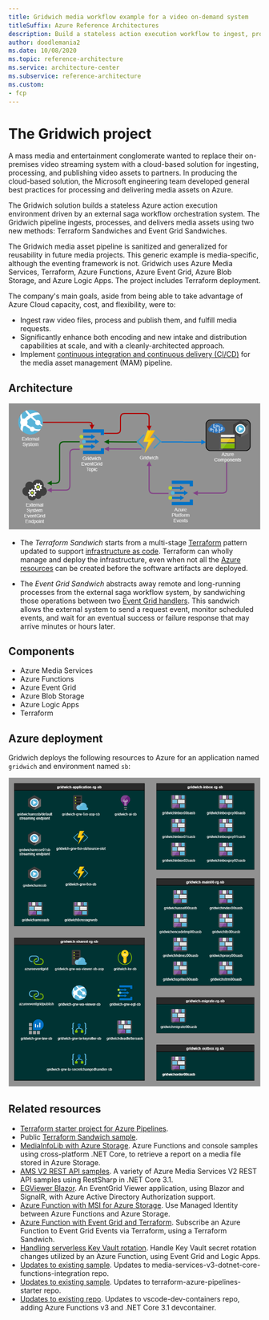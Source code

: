 ```yaml
---
title: Gridwich media workflow example for a video on-demand system
titleSuffix: Azure Reference Architectures
description: Build a stateless action execution workflow to ingest, process, and deliver media assets. Gridwich is driven by an external saga orchestration system and uses two new methods, Terraform Sandwiches and Event Grid Sandwiches.
author: doodlemania2
ms.date: 10/08/2020
ms.topic: reference-architecture
ms.service: architecture-center
ms.subservice: reference-architecture
ms.custom:
- fcp
---
```


# The Gridwich project

A mass media and entertainment conglomerate wanted to replace their on-premises video streaming system with a cloud-based solution for ingesting, processing, and publishing video assets to partners. In producing the cloud-based solution, the Microsoft engineering team developed general best practices for processing and delivering media assets on Azure.

The Gridwich solution builds a stateless Azure action execution environment driven by an external saga workflow orchestration system. The Gridwich pipeline ingests, processes, and delivers media assets using two new methods: Terraform Sandwiches and Event Grid Sandwiches.

The Gridwich media asset pipeline is sanitized and generalized for reusability in future media projects. This generic example is media-specific, although the eventing framework is not. Gridwich uses Azure Media Services, Terraform, Azure Functions, Azure Event Grid, Azure Blob Storage, and Azure Logic Apps. The project includes Terraform deployment.

The company's main goals, aside from being able to take advantage of Azure Cloud capacity, cost, and flexibility, were to:
- Ingest raw video files, process and publish them, and fulfill media requests.
- Significantly enhance both encoding and new intake and distribution capabilities at scale, and with a cleanly-architected approach.
- Implement [continuous integration and continuous delivery (CI/CD)](gridwich-cicd.md) for the media asset management (MAM) pipeline.

## Architecture

![Concepts_The_Gridwich_Project_overview_highlevel](media/gridwich-overview.png)

- The *Terraform Sandwich* starts from a multi-stage [Terraform](https://www.terraform.io/) pattern updated to support [infrastructure as code](/azure/devops/learn/what-is-infrastructure-as-code). Terraform can wholly manage and deploy the infrastructure, even when not all the [Azure resources](https://terraform.io/docs/providers/azurerm/) can be created before the software artifacts are deployed.

- The *Event Grid Sandwich* abstracts away remote and long-running processes from the external saga workflow system, by sandwiching those operations between two [Event Grid handlers](gridwich-request-response-flow.md). This sandwich allows the external system to send a request event, monitor scheduled events, and wait for an eventual success or failure response that may arrive minutes or hours later.

## Components

- Azure Media Services
- Azure Functions
- Azure Event Grid
- Azure Blob Storage
- Azure Logic Apps
- Terraform

## Azure deployment

Gridwich deploys the following resources to Azure for an application named `gridwich` and environment named `sb`:

![Gridwich Azure deployment diagram.](media/gridwich-deployment.png)

## Related resources

- [Terraform starter project for Azure Pipelines](https://github.com/microsoft/terraform-azure-devops-starter).
- Public [Terraform Sandwich sample](https://github.com/Azure-Samples/azure-functions-event-grid-terraform).
- [MediaInfoLib with Azure Storage](https://github.com/Azure-Samples/functions-dotnet-core-mediainfo). Azure Functions and console samples using cross-platform .NET Core, to retrieve a report on a media file stored in Azure Storage.
- [AMS V2 REST API samples](https://github.com/Azure-Samples/media-services-v2-dotnet-core-restsharp-sample). A variety of Azure Media Services V2 REST API samples using RestSharp in .NET Core 3.1.
- [EGViewer Blazor](https://github.com/Azure-Samples/eventgrid-viewer-blazor). An EventGrid Viewer application, using Blazor and SignalR, with Azure Active Directory Authorization support.
- [Azure Function with MSI for Azure Storage](https://github.com/Azure-Samples/functions-storage-managed-identity). Use Managed Identity between Azure Functions and Azure Storage.
- [Azure Function with Event Grid and Terraform](https://github.com/Azure-Samples/azure-functions-event-grid-terraform). Subscribe an Azure Function to Event Grid Events via Terraform, using a Terraform Sandwich.
- [Handling serverless Key Vault rotation](https://github.com/Azure-Samples/serverless-keyvault-secret-rotation-handling). Handle Key Vault secret rotation changes utilized by an Azure Function, using Event Grid and Logic Apps.
- [Updates to existing sample](https://github.com/Azure-Samples/media-services-v3-dotnet-core-functions-integration/tree/master/Encoding). Updates to media-services-v3-dotnet-core-functions-integration repo.
- [Updates to existing sample](https://github.com/NickDrouin/terraform-azure-pipelines-starter). Updates to terraform-azure-pipelines-starter repo.
- [Updates to existing repo](https://github.com/microsoft/vscode-dev-containers/tree/master/containers/azure-functions-dotnetcore-3.1). Updates to vscode-dev-containers repo, adding Azure Functions v3 and .NET Core 3.1 devcontainer.

